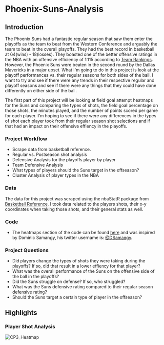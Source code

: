 # Phoenix-Suns-Analysis

## Introduction

The Phoenix Suns had a fantastic regular season that saw them enter the playoffs as the team to beat from the Western Conference and arguably the team to beat in the overall playoffs. They had the best record in basketball at 64(wins) - 18(losses). They boasted one of the better offensive ratings in the NBA with an offensive efficiency of 1.115 according to [Team Rankings](https://www.teamrankings.com/nba/stat/offensive-efficiency). However, the Phoenix Suns were beaten in the second round by the Dallas Mavericks in a major upset. What I'm going to do in this project is look at the playoff performances vs. their regular seasons for both sides of the ball. I want to try and see if there were any trends in their respective regular and playoff seasons and see if there were any things that they could have done differently on either side of the ball.

The first part of this project will be looking at field goal attempt heatmaps for the Suns and comparing the types of shots, the field goal percentage on those shots, the minutes played, and the number of points scored per game for each player. I'm hoping to see if there were any differences in the types of shot each player took from their regular season shot selections and if that had an impact on their offensive effiency in the playoffs.

### Project Workflow
- Scrape data from basketball reference. 
- Regular vs. Postseason shot analysis
- Defensive Analysis for the playoffs player by player
- Team Defensive Analysis
- What types of players should the Suns target in the offseason?
- Cluster Analysis of player types in the NBA

### Data
The data for this project was scraped using the nbaStatR package from [Basketball Reference](https://www.basketball-reference.com/). I took data related to the players shots, their x-y coordinates when taking those shots, and their general stats as well. 

### Code
- The heatmaps section of the code can be found [here](https://github.com/Drewsky33/Phoenix-Suns-Analysis/blob/main/ShotHeatmaps/PHXHeatmaps.Rmd) and was inspired by Dominic Samangy, his twitter username is: [@DSamangy](https://twitter.com/DSamangy).

### Project Questions
- Did players change the types of shots they were taking during the playoffs? If so, did that result in a lower effiency for that player?
- What was the overall performance of the Suns on the offensive side of the ball in the playoffs?
- Did the Suns struggle on defense? If so, who struggled?
- What was the Suns defensive rating compared to their regular season defensive rating?
- Should the Suns target a certain type of player in the offseason?

## Highlights

### Player Shot Analysis

![CP3_Heatmap](https://user-images.githubusercontent.com/77873198/172489831-1c2711de-7d9e-4540-85b2-02edd525634c.png)


